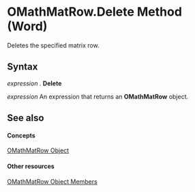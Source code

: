 
# OMathMatRow.Delete Method (Word)

Deletes the specified matrix row.


## Syntax

 _expression_ . **Delete**

 _expression_ An expression that returns an **OMathMatRow** object.


## See also


#### Concepts


[OMathMatRow Object](a6e96db5-9119-51a2-f303-a6c74b5be88d.md)
#### Other resources


[OMathMatRow Object Members](ea4fee7a-4ada-2f9d-4b06-c967a1cc4032.md)
